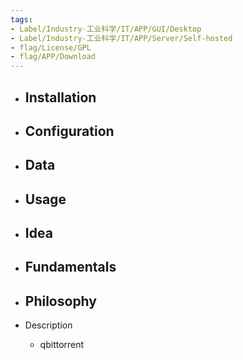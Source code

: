 ```yaml
---
tags:
- Label/Industry-工业科学/IT/APP/GUI/Desktop
- Label/Industry-工业科学/IT/APP/Server/Self-hosted
- flag/License/GPL
- flag/APP/Download
---
```


- Installation
    - 

- Configuration
    - 

- Data
    - 

- Usage
    - 

- Idea
    - 

- Fundamentals
    - 

- Philosophy
    - 

- Description
    - qbittorrent
